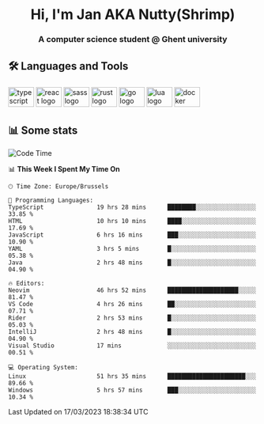 <h1 align="center">Hi, I'm Jan AKA Nutty(Shrimp)</h1>
<h3 align="center">A computer science student @ Ghent university</h3>

<h2 align="left">🛠️ Languages and Tools</h2>

###

<div align="left">
  <img src="https://cdn.jsdelivr.net/gh/devicons/devicon/icons/typescript/typescript-original.svg" height="40" width="52" alt="typescript logo"  />
  <img src="https://cdn.jsdelivr.net/gh/devicons/devicon/icons/react/react-original.svg" height="40" width="52" alt="react logo"  />
  <img src="https://cdn.jsdelivr.net/gh/devicons/devicon/icons/sass/sass-original.svg" height="40" width="52" alt="sass logo"  />
  <img src="https://cdn.jsdelivr.net/gh/devicons/devicon/icons/rust/rust-plain.svg" height="40" width="52" alt="rust logo"  />
  <img src="https://cdn.jsdelivr.net/gh/devicons/devicon/icons/go/go-original.svg" height="40" width="52" alt="go logo"  />
  <img src="https://cdn.jsdelivr.net/gh/devicons/devicon/icons/lua/lua-original.svg" height="40" width="52" alt="lua logo"  />
  <img src="https://cdn.jsdelivr.net/gh/devicons/devicon/icons/docker/docker-original.svg" height="40" width="52" alt="docker logo"  />
</div>

<h2>📊 Some stats</h2>

<!--START_SECTION:waka-->
![Code Time](http://img.shields.io/badge/Code%20Time-2%2C843%20hrs%2043%20mins-blue)

📊 **This Week I Spent My Time On** 

```text
🕑︎ Time Zone: Europe/Brussels

💬 Programming Languages: 
TypeScript               19 hrs 28 mins      ████████░░░░░░░░░░░░░░░░░   33.85 % 
HTML                     10 hrs 10 mins      ████░░░░░░░░░░░░░░░░░░░░░   17.69 % 
JavaScript               6 hrs 16 mins       ███░░░░░░░░░░░░░░░░░░░░░░   10.90 % 
YAML                     3 hrs 5 mins        █░░░░░░░░░░░░░░░░░░░░░░░░   05.38 % 
Java                     2 hrs 48 mins       █░░░░░░░░░░░░░░░░░░░░░░░░   04.90 % 

🔥 Editors: 
Neovim                   46 hrs 52 mins      ████████████████████░░░░░   81.47 % 
VS Code                  4 hrs 26 mins       ██░░░░░░░░░░░░░░░░░░░░░░░   07.71 % 
Rider                    2 hrs 53 mins       █░░░░░░░░░░░░░░░░░░░░░░░░   05.03 % 
IntelliJ                 2 hrs 48 mins       █░░░░░░░░░░░░░░░░░░░░░░░░   04.90 % 
Visual Studio            17 mins             ░░░░░░░░░░░░░░░░░░░░░░░░░   00.51 % 

💻 Operating System: 
Linux                    51 hrs 35 mins      ██████████████████████░░░   89.66 % 
Windows                  5 hrs 57 mins       ███░░░░░░░░░░░░░░░░░░░░░░   10.34 % 
```


 Last Updated on 17/03/2023 18:38:34 UTC
<!--END_SECTION:waka-->
